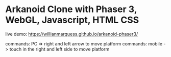 # Arkanoid Clone with Phaser 3, WebGL, Javascript, HTML CSS

live demo: https://willianmarquess.github.io/arkanoid-phaser3/

commands: PC => right and left arrow to move platform
commands: mobile -> touch in the right and left side to move platform
